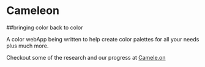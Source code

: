 # Cameleon
##bringing color back to color

A color webApp being written to help create color palettes for all your needs plus much more.

Checkout some of the research and our progress at [Camele.on](http://naher94.github.io/cameleon)


